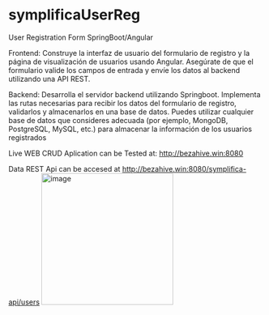 # symplificaUserReg
User Registration Form SpringBoot/Angular

Frontend: Construye la interfaz de usuario del formulario de registro y la página de
visualización de usuarios usando Angular. Asegúrate de que el formulario valide los campos de
entrada y envíe los datos al backend utilizando una API REST.

Backend: Desarrolla el servidor backend utilizando Springboot. Implementa las rutas
necesarias para recibir los datos del formulario de registro, validarlos y almacenarlos en una
base de datos. Puedes utilizar cualquier base de datos que consideres adecuada (por ejemplo,
MongoDB, PostgreSQL, MySQL, etc.) para almacenar la información de los usuarios
registrados

Live WEB CRUD Aplication can be Tested at: http://bezahive.win:8080

Data REST Api can be accesed at http://bezahive.win:8080/symplifica-api/users
<img width="260" alt="image" src="https://github.com/Zabdieljr/symplificaUserReg/assets/101516536/d0eebb47-d4b2-4b71-8702-3193c16ec943">

